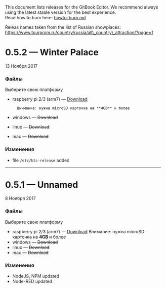 This document lists releases for the GitBook Editor. We recommend always using the latest stable version for the best experience.  
Read how to burn here: [howto-burn.md](howto-burn.md)

Releas names taken from the list of Russian showplaces: https://www.tourprom.ru/country/russia/all\_country\_attraction/?page=1

# 0.5.2 — Winter Palace

13 Ноября 2017

### Файлы

Выберите свою платформу

* raspberry pi 2/3 \(arm7\) — [Download](https://drive.google.com/file/d/1kp_H4vMPQ5TcqDlMcyXLRZavBVHSh_VQ/view?usp=sharing)

  ```
    Внимание: нужна microSD карточка на **4GB** и более    
  ```

* windows — ~~Download~~
* linux — ~~Download~~
* mac — ~~Download~~

### Изменения

* file `/etc/btc-release` added

---

# 0.5.1 — Unnamed

8 Ноября 2017

### Файлы

Выберите свою платформу

* raspberry pi 2/3 \(arm7\) — [Download](https://yadi.sk/d/EctTqAQG3PXJ2t)
    Внимание: нужна microSD карточка на **4GB** и более
* windows — ~~Download~~
* linux — ~~Download~~
* mac — ~~Download~~

### Изменения

* NodeJS, NPM updated
* Node-RED updated



